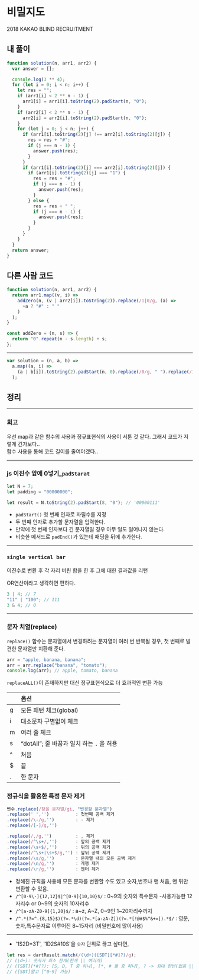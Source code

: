 # 비밀지도

2018 KAKAO BLIND RECRUITMENT

## 내 풀이

```javascript
function solution(n, arr1, arr2) {
  var answer = [];

  console.log(3 ** 4);
  for (let i = 0; i < n; i++) {
    let res = "";
    if (arr1[i] < 2 ** n - 1) {
      arr1[i] = arr1[i].toString(2).padStart(n, "0");
    }
    if (arr2[i] < 2 ** n - 1) {
      arr2[i] = arr2[i].toString(2).padStart(n, "0");
    }
    for (let j = 0; j < n; j++) {
      if (arr1[i].toString(2)[j] !== arr2[i].toString(2)[j]) {
        res = res + "#";
        if (j === n - 1) {
          answer.push(res);
        }
      }
      if (arr1[i].toString(2)[j] === arr2[i].toString(2)[j]) {
        if (arr1[i].toString(2)[j] === "1") {
          res = res + "#";
          if (j === n - 1) {
            answer.push(res);
          }
        } else {
          res = res + " ";
          if (j === n - 1) {
            answer.push(res);
          }
        }
      }
    }
  }
  return answer;
}
```

## 다른 사람 코드

```javascript
function solution(n, arr1, arr2) {
  return arr1.map((v, i) =>
    addZero(n, (v | arr2[i]).toString(2)).replace(/1|0/g, (a) =>
      +a ? "#" : " "
    )
  );
}

const addZero = (n, s) => {
  return "0".repeat(n - s.length) + s;
};
```

---

```javascript
var solution = (n, a, b) =>
  a.map((a, i) =>
    (a | b[i]).toString(2).padStart(n, 0).replace(/0/g, " ").replace(/1/g, "#")
  );
```

## 정리

---

### 회고

우선 map과 같은 함수의 사용과 정규표현식의 사용이 서툰 것 같다. 그래서 코드가 저렇게 긴가보다.. <br>함수 사용을 통해 코드 길이를 줄여야겠다..</br>

---

### js 이진수 앞에 0넣기\_`padStarat`

```javascript
let N = 7;
let padding = "00000000";

let result = N.toString(2).padStart(8, "0"); // '00000111'
```

- `padStart()` 첫 번째 인자로 자릴수를 지정
- 두 번쨰 인자로 추가할 문자열을 입력한다.
- 만약에 첫 번쨰 인자보다 긴 문자열일 경우 아무 일도 일어나지 않는다.
- 비슷한 메서드로 `padEnd()`가 있는데 패딩을 뒤에 추가한다.

---

### `single vertical bar`

이진수로 변환 후 각 자리 버린 합을 한 후 그에 대한 결과값을 리턴

OR연산이라고 생각하면 편하다.

```javascript
3 | 4; // 7
"11" | "100"; // 111
3 & 4; // 0
```

---

### 문자 치열(replace)

`replace()` 함수는
문자열에서 변경하려는 문자열이 여러 번 반복될 경우,
첫 번째로 발견한 문자열만 치환해 준다.

```javascript
arr = "apple, banana, banana";
arr = arr.replace("banana", "tomato");
console.log(arr); // apple, tomato, banana
```

`replaceALL()`이 존재하지만 대신 정규표현식으로 더 효과적인 변환 가능

|     | 옵션                                      |
| :-- | :---------------------------------------- |
| g   | 모든 패턴 체크(global)                    |
| i   | 대소문자 구별없이 체크                    |
| m   | 여러 줄 체크                              |
| s   | “dotAll”; 줄 바꿈과 일치 하는 `.` 을 허용 |
| ^   | 처음                                      |
| $   | 끝                                        |
| .   | 한 문자                                   |

### 정규식을 활용한 특정 문자 제거

```javascript
변수.replace(/찾을 문자열/gi, "변경할 문자열")
.replace(' ','')          : 첫번째 공백 제거
.replace(/\-/g,'')        : - 제거
.replace(/[-]/g,'')

.replace(/,/g,'')         : , 제거
.replace(/^\s+/,'')       : 앞의 공백 제거
.replace(/\s+$/,'')       : 뒤의 공백 제거
.replace(/^\s+|\s+$/g,'') : 앞뒤 공백 제거
.replace(/\s/g,'')        : 문자열 내의 모든 공백 제거
.replace(/\n/g,'')        : 개행 제거
.replace(/\r/g,'')        : 엔터 제거
```

- 정해진 규칙을 사용해 모든 문자를 변환할 수도 있고 숫자,번호나 맨 처음, 맨 뒤만 변환할 수 있음.
- `/^[0-9\-]{12,12}$|^[0-9]{10,10}$/` : 0~9의 숫자와 특수문자 -사용가능한 12자리수 or 0~9의 숫자의 10자리수
- `/^[a-zA-Z0-9]{1,20}$/` : a~z, A~Z, 0~9인 1~20자리수까지
- `/^.*(?=^.{8,15}$)(?=.*\d)(?=.*[a-zA-Z])(?=.*[!@#$%^&+=]).*$/` : 영문,숫자,특수문자로 이루어진 8~15자리 (비밀번호에 많이사용)

---

- '1S2D\*3T', '1D2S#10S'을 ```숫자``` 단위로 끊고 싶다면,

```javascript
let res = dartResult.match(/(\d+)([SDT][*#]?)/g);
// (\d+): 숫자가 최소 한개(한개 || 여러개)
// ([SDT][*#]?): [S, D, T 중 하나], [*, # 둘 중 하나], ? -> 최대 한번(없음 || 한개)
// ([SDT]말고 [^0~9] 가능)
```
